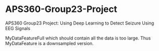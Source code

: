 # APS360-Group23-Project
APS360 Group23 Project: Using Deep Learning to Detect Seizure Using EEG Signals

MyDataFeatureFull which should contain all the data is too large. Thus MyDataFeature is a downsampled version.
